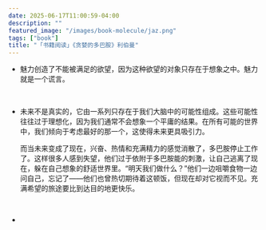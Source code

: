 ```yaml
---
date: 2025-06-17T11:00:59-04:00
description: ""
featured_image: "/images/book-molecule/jaz.png"
tags: ["book"]
title: "「书籍阅读」《贪婪的多巴胺》利伯曼"
---
```


- 魅力创造了不能被满足的欲望，因为这种欲望的对象只存在于想象之中。魅力就是一个谎言。


&nbsp;

-  未来不是真实的，它由一系列只存在于我们大脑中的可能性组成。这些可能性往往过于理想化，因为我们通常不会想象一个平庸的结果。在所有可能的世界中，我们倾向于考虑最好的那一个，这使得未来更具吸引力。
  
   而当未来变成了现在，兴奋、热情和充满精力的感觉消散了，多巴胺停止工作了。这样很多人感到失望，他们过于依附于多巴胺能的刺激，让自己逃离了现在，躲在自己想象的舒适世界里。“明天我们做什么？”他们一边咀嚼食物一边问自己，忘记了——他们也曾热切期待着这顿饭，但现在却对它视而不见。充满希望的旅途要比到达目的地更快乐。

&nbsp;

+ 